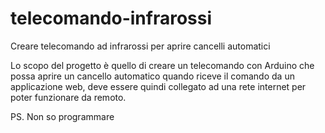 # telecomando-infrarossi
Creare telecomando ad infrarossi per aprire cancelli automatici

Lo scopo del progetto è quello di creare un telecomando con Arduino che possa aprire un cancello automatico quando riceve il comando da un applicazione web, deve essere quindi collegato ad una rete internet per poter funzionare da remoto.

PS. Non so programmare
